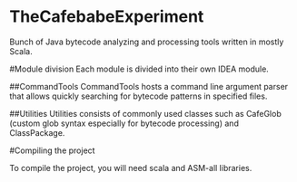 TheCafebabeExperiment
=====================

Bunch of Java bytecode analyzing and processing tools written in mostly Scala.

#Module division
Each module is divided into their own IDEA module.

##CommandTools
CommandTools hosts a command line argument parser that allows quickly searching for bytecode patterns in specified files.

##Utilities
Utilities consists of commonly used classes such as CafeGlob (custom glob syntax especially for bytecode processing) and ClassPackage.


#Compiling the project

To compile the project, you will need scala and ASM-all libraries.